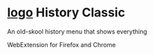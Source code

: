# [logo](https://github.com/dsharhon/history_classic/src/48.png) History Classic
An old-skool history menu that shows everything

WebExtension for Firefox and Chrome
